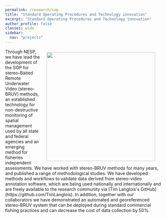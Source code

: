 ```yaml
---
permalink: /research/sop
title: "Standard Operating Procedures and Technology innovation"
excerpt: "Standard Operating Procedures and Technology innovation"
author_profile: false
classes: wide
sidebar:
  nav: "projects"
---
```

<img class="philprofile" src='/images/BRUV_Steve.jpg' align='right' width="350" hspace="20" vspace="10">
Through NESP, we have lead the development of the SOP for stereo-Baited Remote Underwater Video (stereo-BRUV) methods, an established technology for non-destructive monitoring of spatial management used by all state and federal agencies and an emerging method for fisheries independent assessments. We have worked with stereo-BRUV methods for many years, and published a range of methodological studies. We have developed methods and workflows to validate data derived from stereo-video annotation software, which are being used nationally and internationally and are freely available to the research community via [Tim Langlois's GitHub](https://github.com/TimLanglois). In addition, together with our collaborators we have demonstrated an automated and georeferenced stereo-BRUV system that can be deployed during standard commercial fishing practices and can decrease the cost of data collection by 50%. 
